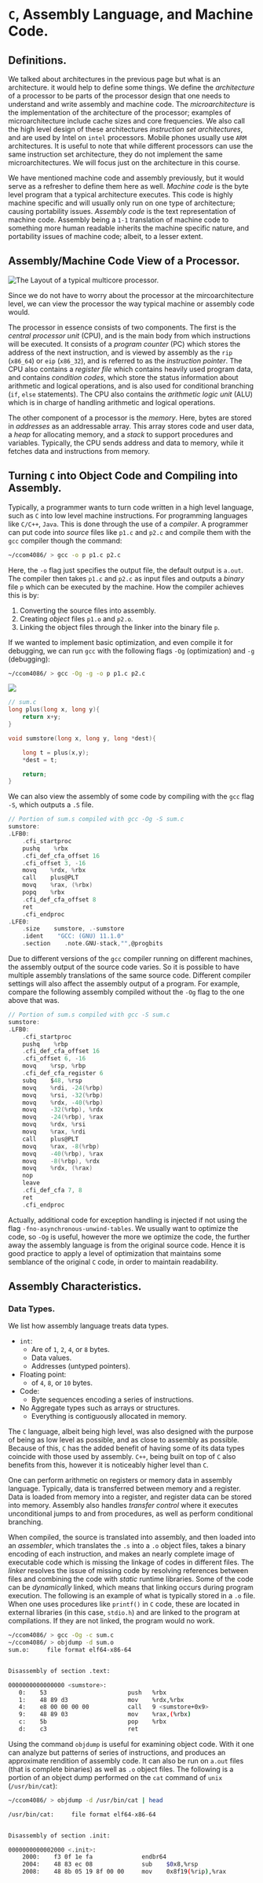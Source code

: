 # `C`, Assembly Language, and Machine Code.

## Definitions.

We talked about architectures in the previous page but what is an architecture. 
it would help to define some things. We define the _architecture_ of a processor 
to be parts of the processor design that one needs to understand and write 
assembly and machine code. The _microarchitecture_ is the implementation of 
the architecture of the processor; examples of microarchitecture include cache sizes 
and core frequencies. We also call the high level design of these architectures
_instruction set architectures_, and are used by Intel on `intel` processors. 
Mobile phones usually use `ARM` architectures. It is useful to note that while 
different processors can use the same instruction set architecture, they do not 
implement the same microarchitectures. We will focus just on the architecture in 
this course.

We have mentioned machine code and assembly previously, but it would serve as a 
refresher to define them here as well. _Machine code_ is the byte level program 
that a typical architecture executes. This code is highly machine specific and 
will usually only run on one type of architecture; causing portability issues.
_Assembly code_ is the text representation of machine code. Assembly being a 
`1-1` translation of machine code to something more human readable inherits the 
machine specific nature, and portability issues of machine code; albeit, to a 
lesser extent.

## Assembly/Machine Code View of a Processor.

![The Layout of a typical multicore processor.](../Figures/Chapter3/cpu.png)

Since we do not have to worry about the processor at the mircoarchitecture level, 
we can view the processor the way typical machine or assembly code would.

The processor in essence consists of two components. The first is the _central 
processor unit_ \(CPU\), and is the main body from which instructions will be 
executed. It consists of a _program counter_ \(PC\) which stores the address of 
the next instruction, and is viewed by assembly as the `rip` \(`x86_64`\) or 
`eip` \(`x86_32`\), and is referred to as the _instruction pointer_. The CPU 
also contains a _register file_ which contains heavily used program data, and 
contains _condition codes_, which store the status information about arithmetic 
and logical operations, and is also used for conditional branching \(`if`, `else`
statements\). The CPU also contains the _arithmetic logic unit_ \(ALU\) which is 
in charge of handling arithmetic and logical operations.



The other component of a processor is the _memory_. Here, bytes are stored in 
_addresses_ as an addressable array. This array stores code and user data, a 
_heap_ for allocating memory, and a _stack_ to support procedures and variables.
Typically, the CPU sends address and data to memory, while it fetches data and 
instructions from memory.

## Turning `C` into Object Code and Compiling into Assembly.

Typically, a programmer wants to turn code written in a high level language, such 
as `C` into low level machine instructions. For programming languages like 
`C/C++`, `Java`. This is done through the use of a _compiler_. A programmer can 
put code into _source_ files like `p1.c` and `p2.c` and compile them with the 
`gcc` compiler though the command:

```bash
~/ccom4086/ > gcc -o p p1.c p2.c
```

Here, the `-o` flag just specifies the output file, the default output is `a.out`. 
The compiler then takes `p1.c` and `p2.c` as input files and outputs a _binary_ 
file `p` which can be executed by the machine. How the compiler achieves this is 
by:

1. Converting the source files into assembly.
2. Creating _object_ files `p1.o` and `p2.o`.
3. Linking the object files through the linker into the binary file `p`.

If we wanted to implement basic optimization, and even compile it for debugging, 
we can run `gcc` with the following flags `-Og` \(optimization\) and `-g` 
\(debugging\):

```bash
~/ccom4086/ > gcc -Og -g -o p p1.c p2.c
```

![](../Figures/Chapter3/assemblyAndLinkage.png)

```c
// sum.c
long plus(long x, long y){
    return x+y;
}

void sumstore(long x, long y, long *dest){

    long t = plus(x,y);
    *dest = t;

    return;
}
```

We can also view the assembly of some code by compiling with the `gcc` flag `-S`, 
which outputs a `.S` file.

```c
// Portion of sum.s compiled with gcc -Og -S sum.c
sumstore:
.LFB0:
    .cfi_startproc
    pushq    %rbx
    .cfi_def_cfa_offset 16
    .cfi_offset 3, -16
    movq    %rdx, %rbx
    call    plus@PLT
    movq    %rax, (%rbx)
    popq    %rbx
    .cfi_def_cfa_offset 8
    ret
    .cfi_endproc
.LFE0:
    .size    sumstore, .-sumstore
    .ident    "GCC: (GNU) 11.1.0"
    .section    .note.GNU-stack,"",@progbits
```

Due to different versions of the `gcc` compiler running on different machines, 
the assembly output of the source code varies. So it is possible to have multiple
assembly translations of the same source code. Different compiler settings will 
also affect the assembly output of a program. For example, compare the following 
assembly compiled without the `-Og` flag to the one above that was.

```c
// Portion of sum.s compiled with gcc -S sum.c
sumstore:
.LFB0:
    .cfi_startproc
    pushq    %rbp
    .cfi_def_cfa_offset 16
    .cfi_offset 6, -16
    movq    %rsp, %rbp
    .cfi_def_cfa_register 6
    subq    $48, %rsp
    movq    %rdi, -24(%rbp)
    movq    %rsi, -32(%rbp)
    movq    %rdx, -40(%rbp)
    movq    -32(%rbp), %rdx
    movq    -24(%rbp), %rax
    movq    %rdx, %rsi
    movq    %rax, %rdi
    call    plus@PLT
    movq    %rax, -8(%rbp)
    movq    -40(%rbp), %rax
    movq    -8(%rbp), %rdx
    movq    %rdx, (%rax)
    nop
    leave
    .cfi_def_cfa 7, 8
    ret
    .cfi_endproc
```

Actually, additional code for exception handling is injected if not using the flag 
`-fno-asynchronous-unwind-tables`. We usually want to optimize the code, so `-Og` 
is useful, however the more we optimize the code, the further away the assembly 
language is from the original source code. Hence it is good practice to apply a 
level of optimization that maintains some semblance of the original `C` code, in 
order to maintain readability.

## Assembly Characteristics.

### Data Types.

We list how assembly language treats data types.

* `int`:
  * Are of `1`, `2`, `4`, or `8` bytes.
  * Data values.
  * Addresses \(untyped pointers\).
* Floating point:
  * of `4`, `8`, or `10` bytes.
* Code:
  * Byte sequences encoding a series of instructions.
* No Aggregate types such as arrays or structures.
  * Everything is contiguously allocated in memory.

The `C` language, albeit being high level, was also designed with the purpose of 
being as low level as possible, and as close to assembly as possible. Because of 
this, `C` has the added benefit of having some of its data types coincide with 
those used by assembly. `C++`, being built on top of `C` also benefits from this, 
however it is noticeably higher level than `C`.

One can perform arithmetic on registers or memory data in assembly language. 
Typically, data is transferred between memory and a register. Data is loaded 
from memory into a register, and register data can be stored into memory. Assembly 
also handles _transfer control_ where it executes unconditional jumps to and from
procedures, as well as perform conditional branching.

When compiled, the source is translated into assembly, and then loaded into an 
_assembler_, which translates the `.s` into a `.o` object files, takes a binary 
encoding of each instruction, and makes an nearly complete image of executable 
code which is missing the linkage of codes in different files. The _linker_ 
resolves the issue of missing code by resolving references between files and 
combining the code with _static_ runtime libraries. Some of the code can be 
_dynamically_ linked, which means that linking occurs during program execution. 
The following is an example of what is typically stored in a `.o` file. When one 
uses procedures like `printf()` in `C` code, these are located in external 
libraries \(in this case, `stdio.h`\) and are linked to the program at 
compilations. If they are not linked, the program would no work.

```bash
~/ccom4086/ > gcc -Og -c sum.c
~/ccom4086/ > objdump -d sum.o
sum.o:     file format elf64-x86-64


Disassembly of section .text:

0000000000000000 <sumstore>:
   0:    53                       push   %rbx
   1:    48 89 d3                 mov    %rdx,%rbx
   4:    e8 00 00 00 00           call   9 <sumstore+0x9>
   9:    48 89 03                 mov    %rax,(%rbx)
   c:    5b                       pop    %rbx
   d:    c3                       ret
```

Using the command `objdump` is useful for examining object code. With it one can 
analyze but patterns of series of instructions, and produces an approximate 
rendition of assembly code. It can also be run on `a.out` files \(that is 
complete binaries\) as well as `.o` object files. The following is a portion of 
an object dump performed on the `cat` command of `unix` \(`/usr/bin/cat`\):

```bash
~/ccom4086/ > objdump -d /usr/bin/cat | head

/usr/bin/cat:     file format elf64-x86-64


Disassembly of section .init:

0000000000002000 <.init>:
    2000:    f3 0f 1e fa              endbr64
    2004:    48 83 ec 08              sub    $0x8,%rsp
    2008:    48 8b 05 19 8f 00 00     mov    0x8f19(%rip),%rax
```
